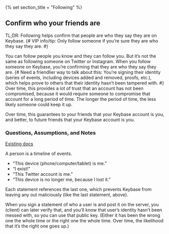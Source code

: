 {% set section_title = "Following" %}

## Confirm who your friends are

TL;DR: Following helps confirm that people are who they say they are on Keybase. {# VIP info/tip: Only follow someone if you’re sure they are who they say they are. #} 

You can follow people you know and they can follow you. But it’s not the same as following someone on Twitter or Instagram. When you follow someone on Keybase, you’re confirming that they are who they say they are. {# Need a friendlier way to talk about this: You’re signing their identity (series of events, including devices added and removed, proofs, etc.), which helps prove to others that their identity hasn’t been tampered with. #} Over time, this provides a lot of trust that an account has not been compromised, because it would require someone to compromise that account for a long period of time. The longer the period of time, the less likely someone could keep it up.

Over time, this guarantees to your friends that your Keybase account is you, and better, to future friends that your Keybase account is you.

### Questions, Assumptions, and Notes

[Existing docs](https://keybase.io/docs/server_security/following)

A person is a timeline of events.

* “This device (phone/computer/tablet) is me.”
* “I exist!”
* “This Twitter account is me.”
* “This device is no longer me, because I lost it.”

Each statement references the last one, which prevents Keybase from leaving any out maliciously (like the last statement, above).

When you sign a statement of who a user is and post it on the server, you (client) can later verify that, and you’ll know that user’s identity hasn’t been messed with, so you can use that public key. (Either it has been the wrong one the whole time or the right one the whole time. Over time, the likelihood that it’s the right one goes up.)
